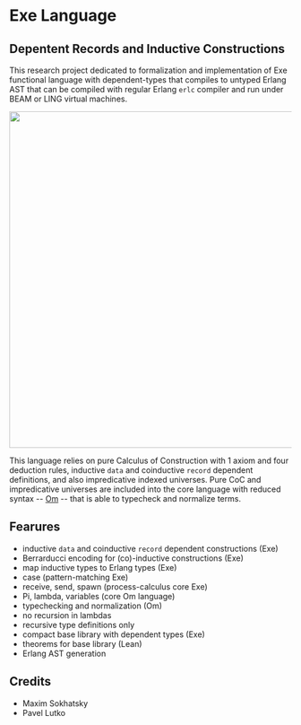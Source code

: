 Exe Language
============

Depentent Records and Inductive Constructions
---------------------------------------------

This research project dedicated to formalization and implementation of Exe functional
language with dependent-types that compiles to untyped Erlang AST that can be compiled
with regular Erlang `erlc` compiler and run under BEAM or LING virtual machines.

<center><img src="http://5ht.co/exe.svg" width="600"></center>

This language relies on pure Calculus of Construction with 1 axiom and four deduction rules,
inductive `data` and coinductive `record` dependent definitions, and also impredicative
indexed universes. Pure CoC and impredicative universes are included into the core language with reduced syntax -- [Om](https://github.com/5HT/om) -- that is able to typecheck and normalize terms.

Fearures
--------

* inductive `data` and coinductive `record` dependent constructions (Exe)
* Berrarducci encoding for (co)-inductive constructions (Exe)
* map inductive types to Erlang types (Exe)
* case (pattern-matching Exe)
* receive, send, spawn (process-calculus core Exe)
* Pi, lambda, variables (core Om language)
* typechecking and normalization (Om)
* no recursion in lambdas
* recursive type definitions only
* compact base library with dependent types (Exe)
* theorems for base library (Lean)
* Erlang AST generation

Credits
-------

* Maxim Sokhatsky
* Pavel Lutko
